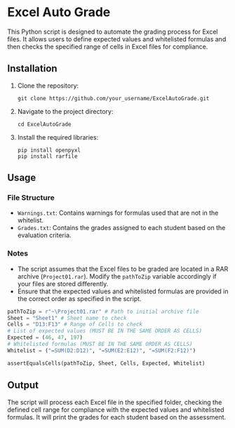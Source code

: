 # Excel Auto Grade

This Python script is designed to automate the grading process for Excel files. It allows users to define expected values and whitelisted formulas and then checks the specified range of cells in Excel files for compliance.

## Installation

1. Clone the repository:

    ```
    git clone https://github.com/your_username/ExcelAutoGrade.git
    ```

2. Navigate to the project directory:

    ```
    cd ExcelAutoGrade
    ```

3. Install the required libraries:

    ```
    pip install openpyxl
    pip install rarfile
    ```

## Usage

### File Structure

- `Warnings.txt`: Contains warnings for formulas used that are not in the whitelist.
- `Grades.txt`: Contains the grades assigned to each student based on the evaluation criteria.

### Notes

- The script assumes that the Excel files to be graded are located in a RAR archive (`Project01.rar`). Modify the `pathToZip` variable accordingly if your files are stored differently.
- Ensure that the expected values and whitelisted formulas are provided in the correct order as specified in the script.

```python
pathToZip = r"~\Project01.rar" # Path to initial archive file
Sheet = "Sheet1" # Sheet name to check
Cells = "D13:F13" # Range of Cells to check
# List of expected values (MUST BE IN THE SAME ORDER AS CELLS)
Expected = (46, 47, 197)
# Whitelisted formulas (MUST BE IN THE SAME ORDER AS CELLS)
Whitelist = ("=SUM(D2:D12)", "=SUM(E2:E12)", "=SUM(F2:F12)")

assertEqualsCells(pathToZip, Sheet, Cells, Expected, Whitelist)
```
## Output
The script will process each Excel file in the specified folder, checking the defined cell range for compliance with the expected values and whitelisted formulas. It will print the grades for each student based on the assessment.
